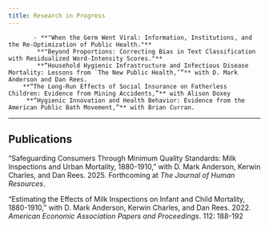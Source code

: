 ```yaml
---
title: Research in Progress
---  
```

           - **"When the Germ Went Viral: Information, Institutions, and the Re-Optimization of Public Health."**
            **"Beyond Proportions: Correcting Bias in Text Classification with Residualized Word-Intensity Scores."**
            **“Household Hygienic Infrastructure and Infectious Disease Mortality: Lessons from `The New Public Health,’”** with D. Mark Anderson and Dan Rees.
	    **“The Long-Run Effects of Social Insurance on Fatherless Children: Evidence from Mining Accidents,”** with Alison Doxey 
	     **“Hygienic Innovation and Health Behavior: Evidence from the American Public Bath Movement,”** with Brian Curran. 
        
---
Publications
---  

“Safeguarding Consumers Through Minimum Quality Standards: Milk Inspections and Urban Mortality, 1880-1910,” with D. Mark Anderson, Kerwin Charles, and Dan Rees. 2025. Forthcoming at _The Journal of Human Resources_.

“Estimating the Effects of Milk Inspections on Infant and Child Mortality, 1880-1910,” with D. Mark Anderson, Kerwin Charles, and Dan Rees. 2022. _American Economic Association Papers and Proceedings_. 112: 188-192
